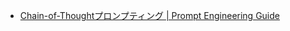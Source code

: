 - [Chain-of-Thoughtプロンプティング | Prompt Engineering Guide<!-- -->](https://www.promptingguide.ai/jp/techniques/cot)